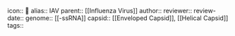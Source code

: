 icon:: 🦠
alias:: IAV
parent:: [[Influenza Virus]] 
author::
reviewer::
review-date::
genome:: [[-ssRNA]] 
capsid:: [[Enveloped Capsid]], [[Helical Capsid]] 
tags::
